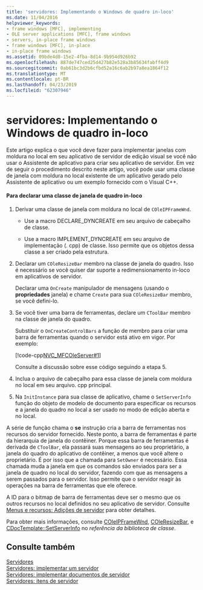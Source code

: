 ```yaml
---
title: 'servidores: Implementando o Windows de quadro in-loco'
ms.date: 11/04/2016
helpviewer_keywords:
- frame windows [MFC], implementing
- OLE server applications [MFC], frame windows
- servers, in-place frame windows
- frame windows [MFC], in-place
- in-place frame windows
ms.assetid: 09bde4d8-15e2-4fba-8d14-9b954d926b92
ms.openlocfilehash: 887de747ced25d427b82e528a3b85634fabff4d9
ms.sourcegitcommit: 0ab61bc3d2b6cfbd52a16c6ab2b97a8ea1864f12
ms.translationtype: MT
ms.contentlocale: pt-BR
ms.lasthandoff: 04/23/2019
ms.locfileid: "62307946"
---
```

# <a name="servers-implementing-in-place-frame-windows"></a>servidores: Implementando o Windows de quadro in-loco

Este artigo explica o que você deve fazer para implementar janelas com moldura no local em seu aplicativo de servidor de edição visual se você não usar o Assistente de aplicativo para criar seu aplicativo de servidor. Em vez de seguir o procedimento descrito neste artigo, você pode usar uma classe de janela com moldura no local existente de um aplicativo gerado pelo Assistente de aplicativo ou um exemplo fornecido com o Visual C++.

#### <a name="to-declare-an-in-place-frame-window-class"></a>Para declarar uma classe de janela de quadro in-loco

1. Derivar uma classe de janela com moldura no local de `COleIPFrameWnd`.

   - Use a macro DECLARE_DYNCREATE em seu arquivo de cabeçalho de classe.

   - Use a macro IMPLEMENT_DYNCREATE em seu arquivo de implementação (. cpp) de classe. Isso permite que os objetos dessa classe a ser criado pela estrutura.

1. Declarar um `COleResizeBar` membro na classe de janela do quadro. Isso é necessário se você quiser dar suporte a redimensionamento in-loco em aplicativos de servidor.

   Declarar uma `OnCreate` manipulador de mensagens (usando o **propriedades** janela) e chame `Create` para sua `COleResizeBar` membro, se você defini-lo.

1. Se você tiver uma barra de ferramentas, declare um `CToolBar` membro na classe de janela do quadro.

   Substituir o `OnCreateControlBars` a função de membro para criar uma barra de ferramentas quando o servidor está ativo em vigor. Por exemplo:

   [!code-cpp[NVC_MFCOleServer#1](../mfc/codesnippet/cpp/servers-implementing-in-place-frame-windows_1.cpp)]

   Consulte a discussão sobre esse código seguindo a etapa 5.

1. Inclua o arquivo de cabeçalho para essa classe de janela com moldura no local em seu arquivo. cpp principal.

1. Na `InitInstance` para sua classe de aplicativo, chame o `SetServerInfo` função do objeto de modelo de documento para especificar os recursos e a janela do quadro no local a ser usado no modo de edição aberta e no local.

A série de função chama o **se** instrução cria a barra de ferramentas nos recursos do servidor fornecido. Neste ponto, a barra de ferramentas é parte da hierarquia de janela do contêiner. Porque essa barra de ferramentas é derivada de `CToolBar`, ela passará suas mensagens ao seu proprietário, a janela do quadro do aplicativo de contêiner, a menos que você altere o proprietário. É por isso que a chamada para `SetOwner` é necessário. Essa chamada muda a janela em que os comandos são enviados para ser a janela de quadro no local do servidor, fazendo com que as mensagens a serem passados para o servidor. Isso permite que o servidor reagir às operações na barra de ferramentas que ele oferece.

A ID para o bitmap de barra de ferramentas deve ser o mesmo que os outros recursos no local definidos no seu aplicativo de servidor. Consulte [Menus e recursos: Adições de servidor](../mfc/menus-and-resources-server-additions.md) para obter detalhes.

Para obter mais informações, consulte [COleIPFrameWnd](../mfc/reference/coleipframewnd-class.md), [COleResizeBar](../mfc/reference/coleresizebar-class.md), e [CDocTemplate::SetServerInfo](../mfc/reference/cdoctemplate-class.md#setserverinfo) no *referência da biblioteca de classe*.

## <a name="see-also"></a>Consulte também

[Servidores](../mfc/servers.md)<br/>
[Servidores: implementar um servidor](../mfc/servers-implementing-a-server.md)<br/>
[Servidores: implementar documentos de servidor](../mfc/servers-implementing-server-documents.md)<br/>
[Servidores: itens de servidor](../mfc/servers-server-items.md)
